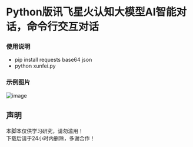 # Python版讯飞星火认知大模型AI智能对话，命令行交互对话
### 使用说明
- pip install requests base64 json
- python xunfei.py
### 示例图片
![image](https://user-images.githubusercontent.com/21048630/236238403-7a446307-3f82-497f-9490-0698d3d5e76f.png)
<h2>声明</h2>
<p>本脚本仅供学习研究，请勿滥用！<br/>
 下载后请于24小时内删除，多谢合作！</p>
